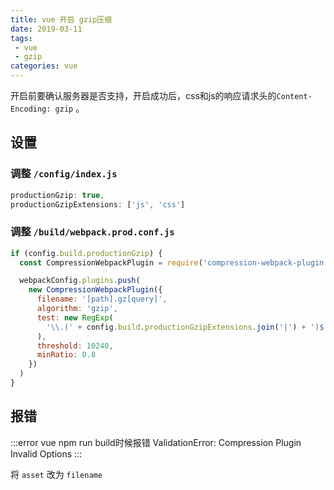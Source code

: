 ```yaml
---
title: vue 开启 gzip压缩
date: 2019-03-11
tags:
 - vue
 - gzip        
categories: vue
---
```


<!-- more -->

开启前要确认服务器是否支持，开启成功后，css和js的响应请求头的`Content-Encoding: gzip` 。

## 设置

### 调整 `/config/index.js` 

```js
productionGzip: true,
productionGzipExtensions: ['js', 'css']
```
### 调整 `/build/webpack.prod.conf.js` 

```js
if (config.build.productionGzip) {
  const CompressionWebpackPlugin = require('compression-webpack-plugin')

  webpackConfig.plugins.push(
    new CompressionWebpackPlugin({
      filename: '[path].gz[query]',
      algorithm: 'gzip',
      test: new RegExp(
        '\\.(' + config.build.productionGzipExtensions.join('|') + ')$'
      ),
      threshold: 10240,
      minRatio: 0.8
    })
  )
}
```

## 报错

:::error
vue npm run build时候报错 ValidationError: Compression Plugin Invalid Options
:::

将 `asset` 改为 `filename`